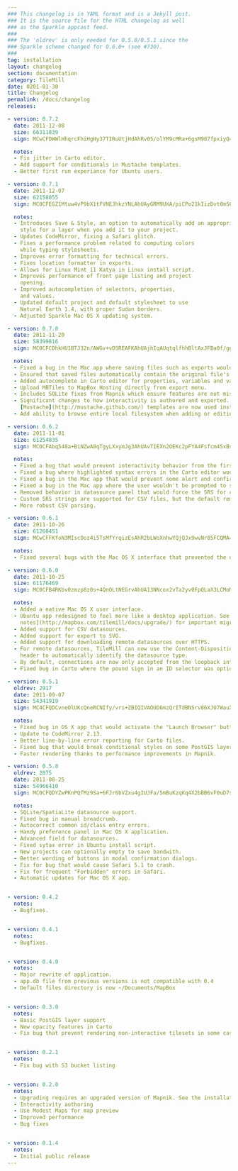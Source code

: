 ```yaml
---
### This changelog is in YAML format and is a Jekyll post.
### It is the source file for the HTML changelog as well
### as the Sparkle appcast feed.
###
### The 'oldrev' is only needed for 0.5.0/0.5.1 since the
### Sparkle scheme changed for 0.6.0+ (see #730).
###
tag: installation
layout: changelog
section: documentation
category: TileMill
date: 0201-01-30
title: Changelog
permalink: /docs/changelog
releases:

- version: 0.7.2
  date: 2011-12-08
  size: 66311839
  sign: MCwCFDWWlHhqrcFhiHgHy37TIRuUtjHdAhRv05/olYM9cMRa+6gsM987fpxiyQ==

  notes:
  - Fix jitter in Carto editor.
  - Add support for conditionals in Mustache templates.
  - Better first run experiance for Ubuntu users.

- version: 0.7.1
  date: 2011-12-07
  size: 62158055
  sign: MC0CFEGZ1Mtuw4vP9bX1tFVNEJhkzYNLAhUAyGRM9UXA/piCPo21kIizDvt0mS0=

  notes:
  - Introduces Save & Style, an option to automatically add an appropriate
    style for a layer when you add it to your project.
  - Updates CodeMirror, fixing a Safari glitch.
  - Fixes a performance problem related to computing colors
    while typing stylesheets.
  - Improves error formatting for technical errors.
  - Fixes location formatter in exports.
  - Allows for Linux Mint 11 Katya in Linux install script.
  - Improves performance of front page listing and project
    opening.
  - Improved autocompletion of selectors, properties,
    and values.
  - Updated default project and default stylesheet to use
    Natural Earth 1.4, with proper Sudan borders.
  - Adjusted Sparkle Mac OS X updating system.

- version: 0.7.0
  date: 2011-11-20
  size: 58399816
  sign: MC0CFCDhkHU1BTJ32n/AWGv+vDSREAFKAhUAjhIqAUqtqlfhhBltAxJFBa0f/gg=

  notes:
  - Fixed a bug in the Mac app where saving files such as exports would not obey custom filenames entered.
  - Ensured that saved files automatically contain the original file's extension if a custom filename is entered.
  - Added autocomplete in Carto editor for properties, variables and values. Press 'tab' to activate.
  - Upload MBTiles to MapBox Hosting directly from export menu.
  - Includes SQLite fixes from Mapnik which ensure features are not missing and all join types are supported.
  - Significant changes to how interactivity is authored and exported.
    [Mustache](http://mustache.github.com/) templates are now used instead of pure JavaScript.
  - Add ability to browse entire local filesystem when adding or editing a layer.

- version: 0.6.2
  date: 2011-11-01
  size: 61254835
  sign: MC0CFAbq548a+BiNZwA8qTgyLXxymJg3AhUAvTIEXn2OEKc2pFYA4Fsfcm45xBs=

  notes:
  - Fixed a bug that would prevent interactivity behavior from the first row in an imported CSV from working.
  - Fixed a bug where highlighted syntax errors in the Carto editor would not show tooltips properly.
  - Fixed a bug in the Mac app that would prevent some alert and confirmation dialogs from working properly.
  - Fixed a bug in the Mac app where the user wouldn't be prompted to save their work at app quit time.
  - Removed behavior in datasource panel that would force the SRS for certain file extensions.
  - Custom SRS strings are supported for CSV files, but the default remains WGS84.
  - More robust CSV parsing.

- version: 0.6.1
  date: 2011-10-26
  size: 61268451
  sign: MCwCFFKfoN3MIscOoz4i5TsMfYrqizEsAhR2bLWoXnhwYQjQJx9wvNr85FCQMA==

  notes:
  - Fixed several bugs with the Mac OS X interface that prevented the user from clicking links.

- version: 0.6.0
  date: 2011-10-25
  size: 61176469
  sign: MC0CFB4RKbv0zmzp8z0s+4QnOLtNEGrvAhUA13NNcox2vTa2yv0FpQLaX3LCMoM=

  notes:
  - Added a native Mac OS X user interface.
  - Ubuntu app redesigned to feel more like a desktop application. See [upgrade
    notes](http://mapbox.com/tilemill/docs/upgrade/) for important migration information.
  - Added support for CSV datasources.
  - Added support for export to SVG.
  - Added support for downloading remote datasources over HTTPS.
  - For remote datasources, TileMill can now use the Content-Disposition HTTP
    header to automatically identify the datasource type.
  - By default, connections are now only accepted from the loopback interface.
  - Fixed bug in Carto where the pound sign in an ID selector was optional.

- version: 0.5.1
  oldrev: 2917
  date: 2011-09-07
  size: 54341919
  sign: MC4CFQDCvneOlUKcQneRCNIfy/vrs+ZBIQIVAOUD6mzQrITdBNSrv86XJO7WauXt

  notes:
  - Fixed bug in OS X app that would activate the "Launch Browser" button before TileMill was ready.
  - Update to CodeMirror 2.13.
  - Better line-by-line error reporting for Carto files.
  - Fixed bug that would break conditional styles on some PostGIS layers.
  - Faster rendering thanks to performance improvements in Mapnik.

- version: 0.5.0
  oldrev: 2875
  date: 2011-08-25
  size: 54966410
  sign: MC0CFQDYZwPKnPQfMz9Sa+6FJr6bVZxu4gIUJFa/5mBuKzqKq4X2bBB6vF0uD7s=

  notes:
  - SQLite/SpatiaLite datasource support.
  - Fixed bug in manual breadcrumb.
  - Autocorrect common id/class entry errors.
  - Handy preference panel in Mac OS X application.
  - Advanced field for datasources.
  - Fixed sytax error in Ubuntu install script.
  - New projects can optionally empty to save bandwith.
  - Better wording of buttons in modal confirmation dialogs.
  - Fix for bug that would cause Safari 5.1 to crash.
  - Fix for frequent "Forbidden" errors in Safari.
  - Automatic updates for Mac OS X app.


- version: 0.4.2
  notes:
  - Bugfixes.


- version: 0.4.1
  notes:
  - Bugfixes.


- version: 0.4.0
  notes:
  - Major rewrite of application.
  - app.db file from previous versions is not compatible with 0.4
  - Default files directory is now ~/Documents/MapBox


- version: 0.3.0
  notes:
  - Basic PostGIS layer support
  - New opacity features in Carto
  - Fix bug that prevent rendering non-interactive tilesets in some cases


- version: 0.2.1
  notes:
  - Fix bug with S3 bucket listing


- version: 0.2.0
  notes:
  - Upgrading requires an upgraded version of Mapnik. See the installation section of the README for Mapnik version and installation instructions.
  - Interactivity authoring
  - Use Modest Maps for map preview
  - Improved performance
  - Bug fixes


- version: 0.1.4
  notes:
  - Initial public release
---
```

